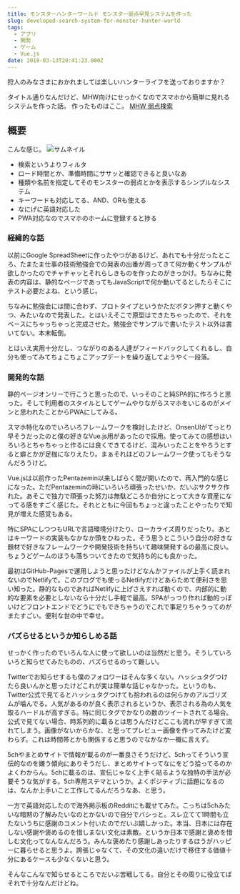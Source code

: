 ```yaml
---
title: モンスターハンターワールド モンスター弱点早見システムを作った
slug: developed-search-system-for-monster-hunter-world
tags:
  - アプリ
  - 開発
  - ゲーム
  - Vue.js
date: 2018-03-13T20:41:23.000Z
---
```


狩人のみなさまにおかれましては楽しいハンターライフを送っておりますか？

タイトル通りなんだけど、MHW向けにせっかくなのでスマホから簡単に見れるシステムを作った話。
作ったものはここ。
[MHW 弱点検索](https://mhw-cs.solunita.net/#/ja/)

## 概要
こんな感じ。
![サムネイル](https://lh3.googleusercontent.com/XyZ3Jk9n3p-bkRcLAZAuVOob0qb8mymgu2_huoi8_z95Y8ur4ULbhyUy5XHiImXoQiFFJMXR90kvYeJ116CHMhg4E_fLdgRB0Wk2QdduWDUfmXvDkWNISz5hs6g5ByH2iOLhChnKlJAvs8Vbm26FWbA-_wyBI2nGWVZQVCWcaD5prGhUm6p7UWyz-r_apeygq7HWr783rXb89bSvOEU2E2rusKbVtl0S5gZ1bHGW-Q0mV5j6b2tiz3ob7DAnVLVv8q9ZnyXdjAnzLSk87Iw4sNBSIo9EzFAisJnEZ_-fgEfAPO3y3R6R_OrjFTB-Aac_F3ASn_4RPl1vOT1YINuAlRXdfZH-QUutk2XuaMZaz5fs83dJW_rdjLpzb8b_TwWJDYNZOtOI7C6Ur1qnwkLmOk-iG3RUPItzJ8np4Q8I1I6HW6sUSv2vnPCINOz8I6wtX-epkiIsZFIJtejiA8bUdtap00NLS9zS-GXoKHyIWB1JNdrlpMBAJU44AbFgK55RtyADyH2Z2680auwqU__fMLEe01F2Uvr1AVrQQjpjsSMxKYjV7GuMKN_Dz3A13GoklKT4y7OhqNjWHULXEB8vLQHwuHhcwlqpMC9ZBgdAitR83u0Nk_exE1Ul4iC-KNCUmnk3bj6bWqvfkXxt6se7Dz1JDLRgRFSi=s630-no)

+ 検索というよりフィルタ
+ ロード時間とか、準備時間にササッと確認できると良いなあ
+ 種類や名前を指定してそのモンスターの弱点とかを表示するシンプルなシステム
+ キーワードも対応してる、AND、ORも使える
+ なにげに英語対応した
+ PWA対応なのでスマホのホームに登録すると捗る

### 経緯的な話
以前にGoogle SpreadSheetに作ったやつがあるけど、あれでも十分だったところ、たまたま仕事の技術勉強会での発表の出番が周ってきて何か動くサンプルが欲しかったのでチャチャッとそれらしきものを作ったのがきっかけ。ちなみに発表の内容は、静的なページであってもJavaScriptで何か動いてるとしたらそこにテスト必要だよね、という感じ。

ちなみに勉強会には間に合わず、プロトタイプというかただボタン押すと動くやつ、みたいなので発表した。とはいえそこで原型はできたちゃったので、それをベースにちゃっちゃっと完成させた。勉強会でサンプルで書いたテスト以外は書いてない。本末転倒。

とはいえ実用十分だし、つながりのある人達がフィードバックしてくれるし、自分も使ってみてちょこちょこアップデートを繰り返してようやく一段落。

### 開発的な話
静的ページオンリーで行こうと思ったので、いっそのこと純SPA的に作ろうと思った。そして利用者のスタイルとしてゲームやりながらスマホをいじるのがメインと思われたことからPWAにしてみる。

スマホ特化なのでいろいろフレームワークを検討したけど、OnsenUIがてっとり早そうだったのと僕の好きなVue.js用があったので採用。使ってみての感想はいろいろとちゃちゃっと作るには良くできてるけど、混みいったことをやろうとすると癖とかが足枷になりえたり。まぁそれはどのフレームワーク使ってもそうなんだろうけど。

Vue.jsは以前作ったPentazemin以来しばらく間が開いたので、再入門的な感じになった。ただPentazeminの時にいろいろ頑張ったせいか、だいぶサクサク作れた。あそこで独力で頑張った努力は無駄どころか自分にとって大きな資産になってる感をすごく感じた。それとともに今回もちょっと違ったことやったりで知見が増えた感覚もある。

特にSPAにしつつもURLで言語環境分けたり、ローカライズ周りだったり。あとはキーワードの実装もなかなか頭をひねった。そう思うとこういう自分の好きな題材で好きなフレームワークや開発技術を持ちいて趣味開発するの最高に良い。ちょうどゲームのほうも落ちついてきたので気持ち的にも良かった。

最初はGitHub-Pagesで運用しようと思ったけどなんかファイルが上手く読まれないのでNetlifyで。このブログでも使っるNetlifyだけどあらためて便利さを思い知った。静的なものであればNetlifyに上げさえすれば動くので、内部的に動的な要素を必要としないなら十分だし手軽で最高。SPAがっつり作れば動的っぽいけどフロントエンドでどうにでもできちゃうのでこれで事足りちゃうってのがまたすごい。便利な世の中で幸せ。

### バズらせるというか知らしめる話
せっかく作ったのでいろんな人に使って欲しいのは当然だと思う。そうしていろいろと知らせてみたものの、バズらせるのって難しい。

Twitterでお知らせするも僕のフォロワーはそんな多くない。ハッシュタグつけたら良いんかと思ったけどこれが実は簡単な話じゃなかった。というのも、Twitter公式で見てるとハッシュタグつけても拾われるのは何らかのアルゴリズムが噛んでる。人気があるのが良く表示されるというか、表示される為の人気を取るハードルが高すぎる。特に同じタグでかなりの数のツイートされてる場合。
公式で見てない場合、時系列的に載るとは思うんだけどここも流れが早すぎて流れてしまう。画像がないからかな、と思ってプレビュー画像を作ってみたけど変わらず。これは時間帯とかも関係すると思うのでなかなか一概に言えず。

5chやまとめサイトで情報が載るのが一番良さそうだけど、5chってそういう宣伝的なのを嫌う傾向にありそうだし、まとめサイトってなにをどう拾ってるのかよくわからん。5chに載るのは、宣伝じゃなく上手く貼るような独特の手法が必要そうな気がする。5ch専用ステマというか。よくポジティブに話題になるのは、なんか上手いこと工作してるんだろうなあ、と思う。

一方で英語対応したので海外掲示板のRedditにも載せてみた。こっちは5chみたいな暗黙の了解みたいなのとかないので自分でバシっと。スレ立てて1時間も立たないうちに感謝のコメント付いたのでだいぶ嬉しかった。本当、日本には存在しない感謝や褒めるのを惜しまない文化は素敵。というか日本で感謝と褒めを惜しむ文化ってなんなんだろう。みんな褒めたり感謝しあったりするほうがハッピーに暮らせると思うよ。誇張じゃなくて、その文化の違いだけで移住する価値十分にあるケースも少なくないと思う。

そんなこんなで知らせるところでだいぶ苦戦してる。自分とその周りに役立てばそれで十分なんだけどね。
